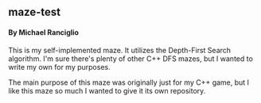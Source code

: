 ## maze-test
#### By Michael Ranciglio

This is my self-implemented maze. It utilizes the Depth-First Search algorithm. I'm sure there's plenty of other C++ DFS mazes, but I wanted to write my own for my purposes.

The main purpose of this maze was originally just for my C++ game, but I like this maze so much I wanted to give it its own repository.
